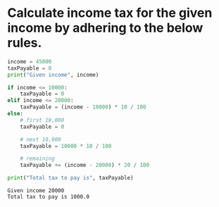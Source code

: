 # Calculate income tax for the given income by adhering to the below rules.


```python
income = 45000
taxPayable = 0
print("Given income", income)

if income <= 10000:
    taxPayable = 0
elif income <= 20000:
    taxPayable = (income - 10000) * 10 / 100
else:
    # first 10,000
    taxPayable = 0

    # next 10,000
    taxPayable = 10000 * 10 / 100

    # remaining
    taxPayable += (income - 20000) * 20 / 100

print("Total tax to pay is", taxPayable)
```

    Given income 20000
    Total tax to pay is 1000.0
    


```python

```
